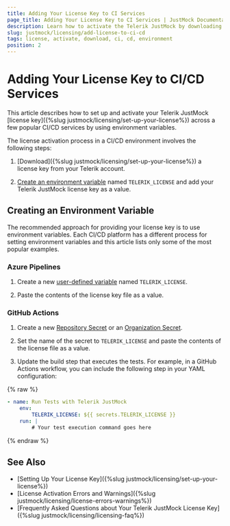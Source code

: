 ```yaml
---
title: Adding Your License Key to CI Services
page_title: Adding Your License Key to CI Services | JustMock Documentation
description: Learn how to activate the Telerik JustMock by downloading and setting up your Telerik components license key for use in CI/CD environments.
slug: justmock/licensing/add-license-to-ci-cd
tags: license, activate, download, ci, cd, environment
position: 2
---
```


# Adding Your License Key to CI/CD Services

This article describes how to set up and activate your Telerik JustMock [license key]({%slug justmock/licensing/set-up-your-license%}) across a few popular CI/CD services by using environment variables.

The license activation process in a CI/CD environment involves the following steps:

1. [Download]({%slug justmock/licensing/set-up-your-license%}) a license key from your Telerik account.

1. [Create an environment variable](#creating-an-environment-variable) named `TELERIK_LICENSE` and add your Telerik JustMock license key as a value.

## Creating an Environment Variable

The recommended approach for providing your license key is to use environment variables. Each CI/CD platform has a different process for setting environment variables and this article lists only some of the most popular examples.

### Azure Pipelines

1. Create a new [user-defined variable](https://docs.microsoft.com/en-us/azure/devops/pipelines/process/variables?view=azure-devops&tabs=yaml%2Cbatch#user-defined-variables) named `TELERIK_LICENSE`.

1. Paste the contents of the license key file as a value.

### GitHub Actions

1. Create a new [Repository Secret](https://docs.github.com/en/actions/reference/encrypted-secrets#creating-encrypted-secrets-for-a-repository) or an [Organization Secret](https://docs.github.com/en/actions/reference/encrypted-secrets#creating-encrypted-secrets-for-an-organization).

1. Set the name of the secret to `TELERIK_LICENSE` and paste the contents of the license file as a value.

1. Update the build step that executes the tests. For example, in a GitHub Actions workflow, you can include the following step in your YAML configuration:

{% raw %}
```yaml
- name: Run Tests with Telerik JustMock
    env:
        TELERIK_LICENSE: ${{ secrets.TELERIK_LICENSE }}
    run: |
        # Your test execution command goes here
```
{% endraw %}

## See Also

* [Setting Up Your License Key]({%slug justmock/licensing/set-up-your-license%})
* [License Activation Errors and Warnings]({%slug justmock/licensing/license-errors-warnings%})
* [Frequently Asked Questions about Your Telerik JustMock License Key]({%slug justmock/licensing/licensing-faq%})
